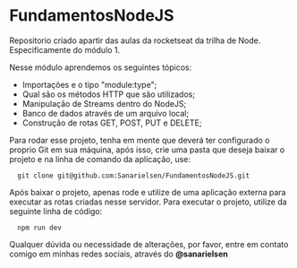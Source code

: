 # FundamentosNodeJS
Repositorio criado apartir das aulas da rocketseat da trilha de Node. Especificamente do módulo 1.

Nesse módulo aprendemos os seguintes tópicos:

- Importações e o tipo "module:type";
- Qual são os métodos HTTP que são utilizados;
- Manipulação de Streams dentro do NodeJS;
- Banco de dados através de um arquivo local;
- Construção de rotas GET, POST, PUT e DELETE;

Para rodar esse projeto, tenha em mente que deverá ter configurado o
proprio Git em sua máquina, após isso, crie uma pasta que deseja baixar o projeto e na linha de comando da aplicação, use:

```
  git clone git@github.com:Sanarielsen/FundamentosNodeJS.git
```

Após baixar o projeto, apenas rode e utilize de uma aplicação externa para executar as rotas criadas nesse servidor. Para executar o projeto, utilize da seguinte linha de código:

```
  npm run dev
```

Qualquer dúvida ou necessidade de alterações, por favor, entre em contato comigo em minhas redes sociais, através do **@sanarielsen**